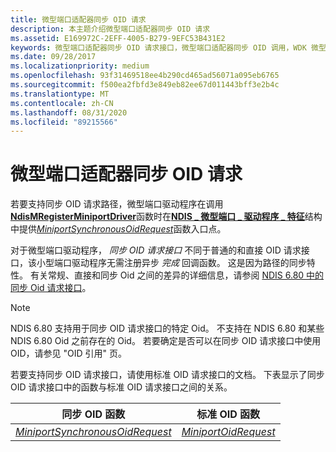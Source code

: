 ```yaml
---
title: 微型端口适配器同步 OID 请求
description: 本主题介绍微型端口适配器同步 OID 请求
ms.assetid: E169972C-2EFF-4005-B279-9EFC53B431E2
keywords: 微型端口适配器同步 OID 请求接口，微型端口适配器同步 OID 调用，WDK 微型端口适配器同步 oid，微型端口适配器同步 OID 请求
ms.date: 09/28/2017
ms.localizationpriority: medium
ms.openlocfilehash: 93f31469518ee4b290cd465ad56071a095eb6765
ms.sourcegitcommit: f500ea2fbfd3e849eb82ee67d011443bff3e2b4c
ms.translationtype: MT
ms.contentlocale: zh-CN
ms.lasthandoff: 08/31/2020
ms.locfileid: "89215566"
---
```

# <a name="miniport-adapter-synchronous-oid-requests"></a>微型端口适配器同步 OID 请求

若要支持同步 OID 请求路径，微型端口驱动程序在调用[**NdisMRegisterMiniportDriver**](/windows-hardware/drivers/ddi/ndis/nf-ndis-ndismregisterminiportdriver)函数时在[**NDIS \_ 微型端口 \_ 驱动程序 \_ 特征**](/windows-hardware/drivers/ddi/ndis/ns-ndis-_ndis_miniport_driver_characteristics)结构中提供[*MiniportSynchronousOidRequest*](/windows-hardware/drivers/ddi/ndis/nf-ndis-miniport_synchronous_oid_request)函数入口点。

对于微型端口驱动程序， *同步 OID 请求接口* 不同于普通的和直接 OID 请求接口，该小型端口驱动程序无需注册异步 *完成* 回调函数。 这是因为路径的同步特性。 有关常规、直接和同步 Oid 之间的差异的详细信息，请参阅 [NDIS 6.80 中的同步 Oid 请求接口](synchronous-oid-request-interface-in-ndis-6-80.md)。

> [!NOTE]
> NDIS 6.80 支持用于同步 OID 请求接口的特定 Oid。 不支持在 NDIS 6.80 和某些 NDIS 6.80 Oid 之前存在的 Oid。 若要确定是否可以在同步 OID 请求接口中使用 OID，请参见 "OID 引用" 页。

若要支持同步 OID 请求接口，请使用标准 OID 请求接口的文档。 下表显示了同步 OID 请求接口中的函数与标准 OID 请求接口之间的关系。

| 同步 OID 函数 | 标准 OID 函数 |
| --- | --- |
| [*MiniportSynchronousOidRequest*](/windows-hardware/drivers/ddi/ndis/nf-ndis-miniport_synchronous_oid_request) | [*MiniportOidRequest*](/windows-hardware/drivers/ddi/ndis/nc-ndis-miniport_oid_request) |